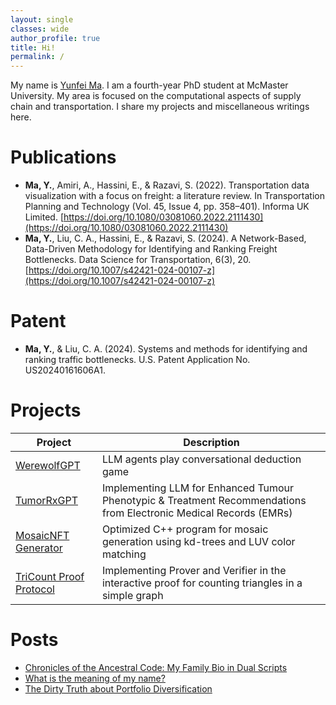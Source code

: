 ```yaml
---
layout: single
classes: wide
author_profile: true
title: Hi!
permalink: /
---
```


My name is [Yunfei Ma](/posts/yunfei-ma-meaning). I am a fourth-year PhD student at McMaster University. My area is focused on the computational aspects of supply chain and transportation. I share my projects and miscellaneous writings here.

 
# Publications
- **Ma, Y.**, Amiri, A., Hassini, E., & Razavi, S. (2022). Transportation data visualization with a focus on freight: a literature review. In Transportation Planning and Technology (Vol. 45, Issue 4, pp. 358–401). Informa UK Limited. [https://doi.org/10.1080/03081060.2022.2111430](https://doi.org/10.1080/03081060.2022.2111430)
- **Ma, Y.**, Liu, C. A., Hassini, E., & Razavi, S. (2024). A Network-Based, Data-Driven Methodology for Identifying and Ranking Freight Bottlenecks. Data Science for Transportation, 6(3), 20. [https://doi.org/10.1007/s42421-024-00107-z](https://doi.org/10.1007/s42421-024-00107-z)

# Patent
- **Ma, Y.**, & Liu, C. A. (2024). Systems and methods for identifying and ranking traffic bottlenecks. U.S. Patent Application No. US20240161606A1.

# Projects

| Project                                                                                                           | Description                                                                                                        |
| ----------------------------------------------------------------------------------------------------------------- | ------------------------------------------------------------------------------------------------------------------ |
| [WerewolfGPT](https://github.com/Yunfei-Ma-McMaster/one-night-werewolf-gpt-bot) | LLM agents play conversational deduction game                                                                      |
| [TumorRxGPT](https://github.com/Yunfei-Ma-McMaster/stem_fellowship2023)               | Implementing LLM for Enhanced Tumour Phenotypic & Treatment Recommendations from Electronic Medical Records (EMRs) |
| [MosaicNFT Generator](https://github.com/Yunfei-Ma-McMaster/CSE701_Final_Project) |  Optimized C++ program for mosaic generation using kd-trees and LUV color matching |
| [TriCount Proof Protocol](https://github.com/Yunfei-Ma-McMaster/Sum-Check-Tri-Count)  | Implementing Prover and Verifier in the interactive proof for counting triangles in a simple graph|

# Posts

- [Chronicles of the Ancestral Code: My Family Bio in Dual Scripts](/posts/ma-biography)
- [What is the meaning of my name?](/posts/yunfei-ma-meaning)
- [The Dirty Truth about Portfolio Diversification](/posts/diversification)
